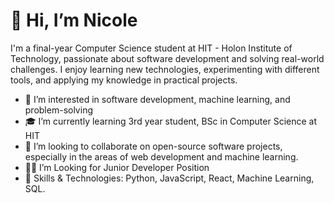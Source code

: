 # 👋 Hi, I’m Nicole

I'm a final-year Computer Science student at HIT - Holon Institute of Technology, passionate about software development and solving real-world challenges. 
I enjoy learning new technologies, experimenting with different tools, and applying my knowledge in practical projects.

- 👀 I’m interested in software development, machine learning, and problem-solving
- 🎓 I’m currently learning 3rd year student, BSc in Computer Science at HIT
- 💞️ I’m looking to collaborate on open-source software projects, especially in the areas of web development and machine learning.
- 🧑‍💻 I’m Looking for  Junior Developer Position
- 🔧 Skills & Technologies: Python, JavaScript, React, Machine Learning, SQL.



